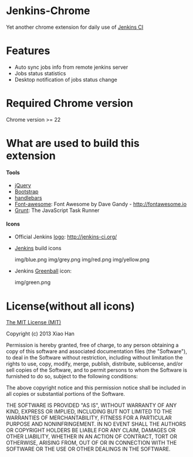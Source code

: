 Jenkins-Chrome
=======

Yet another chrome extension for daily use of [Jenkins CI](http://jenkins-ci.org/)

Features
=======

* Auto sync jobs info from remote jenkins server
* Jobs status statistics
* Desktop notification of jobs status change

Required Chrome version
=======

Chrome version >= 22

What are used to build this extension
=======
#### Tools
* [jQuery](http://jquery.com/)
* [Bootstrap](http://twitter.github.io/bootstrap/)
* [handlebars](http://handlebarsjs.com/)
* [Font-awesome](http://fortawesome.github.io/Font-Awesome/): Font Awesome by Dave Gandy - http://fontawesome.io
* [Grunt](http://gruntjs.com/): The JavaScript Task Runner

#### Icons
* Official Jenkins [logo](https://wiki.jenkins-ci.org/display/JENKINS/Logo): http://jenkins-ci.org/
* [Jenkins](https://github.com/jenkinsci/jenkins) build icons

  img/blue.png
  img/grey.png
  img/red.png
  img/yellow.png
* Jenkins [Greenball](https://github.com/jenkinsci/greenballs-plugin) icon:

  img/green.png

License(without all icons)
=======
[The MIT License (MIT)](http://opensource.org/licenses/MIT)

Copyright (c) 2013 Xiao Han

Permission is hereby granted, free of charge, to any person obtaining a copy
of this software and associated documentation files (the "Software"), to deal
in the Software without restriction, including without limitation the rights
to use, copy, modify, merge, publish, distribute, sublicense, and/or sell
copies of the Software, and to permit persons to whom the Software is
furnished to do so, subject to the following conditions:

The above copyright notice and this permission notice shall be included in
all copies or substantial portions of the Software.

THE SOFTWARE IS PROVIDED "AS IS", WITHOUT WARRANTY OF ANY KIND, EXPRESS OR
IMPLIED, INCLUDING BUT NOT LIMITED TO THE WARRANTIES OF MERCHANTABILITY,
FITNESS FOR A PARTICULAR PURPOSE AND NONINFRINGEMENT. IN NO EVENT SHALL THE
AUTHORS OR COPYRIGHT HOLDERS BE LIABLE FOR ANY CLAIM, DAMAGES OR OTHER
LIABILITY, WHETHER IN AN ACTION OF CONTRACT, TORT OR OTHERWISE, ARISING FROM,
OUT OF OR IN CONNECTION WITH THE SOFTWARE OR THE USE OR OTHER DEALINGS IN
THE SOFTWARE.